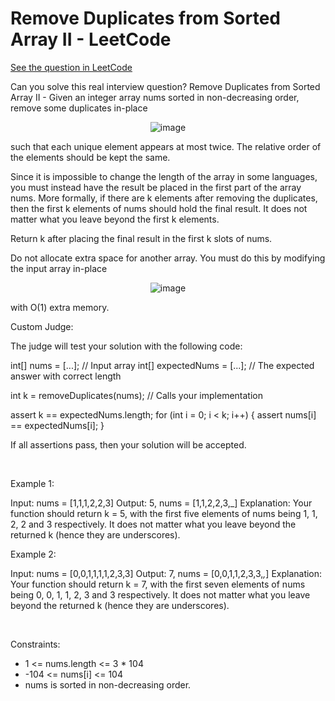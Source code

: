 # Remove Duplicates from Sorted Array II - LeetCode
[See the question in LeetCode](https://leetcode.com/problems/remove-duplicates-from-sorted-array-ii/?envType=study-plan-v2&envId=top-interview-150)

Can you solve this real interview question? Remove Duplicates from Sorted Array II - Given an integer array nums sorted in non-decreasing order, remove some duplicates in-place 
<p align="center">
  <img src="https://en.wikipedia.org/wiki/In-place_algorithm" alt="image" >
</p>
 such that each unique element appears at most twice. The relative order of the elements should be kept the same.

Since it is impossible to change the length of the array in some languages, you must instead have the result be placed in the first part of the array nums. More formally, if there are k elements after removing the duplicates, then the first k elements of nums should hold the final result. It does not matter what you leave beyond the first k elements.

Return k after placing the final result in the first k slots of nums.

Do not allocate extra space for another array. You must do this by modifying the input array in-place 
<p align="center">
  <img src="https://en.wikipedia.org/wiki/In-place_algorithm" alt="image" >
</p>
 with O(1) extra memory.

Custom Judge:

The judge will test your solution with the following code:


int[] nums = [...]; // Input array
int[] expectedNums = [...]; // The expected answer with correct length

int k = removeDuplicates(nums); // Calls your implementation

assert k == expectedNums.length;
for (int i = 0; i < k; i++) {
    assert nums[i] == expectedNums[i];
}


If all assertions pass, then your solution will be accepted.

 

Example 1:


Input: nums = [1,1,1,2,2,3]
Output: 5, nums = [1,1,2,2,3,_]
Explanation: Your function should return k = 5, with the first five elements of nums being 1, 1, 2, 2 and 3 respectively.
It does not matter what you leave beyond the returned k (hence they are underscores).


Example 2:


Input: nums = [0,0,1,1,1,1,2,3,3]
Output: 7, nums = [0,0,1,1,2,3,3,_,_]
Explanation: Your function should return k = 7, with the first seven elements of nums being 0, 0, 1, 1, 2, 3 and 3 respectively.
It does not matter what you leave beyond the returned k (hence they are underscores).


 

Constraints:

 * 1 <= nums.length <= 3 * 104
 * -104 <= nums[i] <= 104
 * nums is sorted in non-decreasing order.
